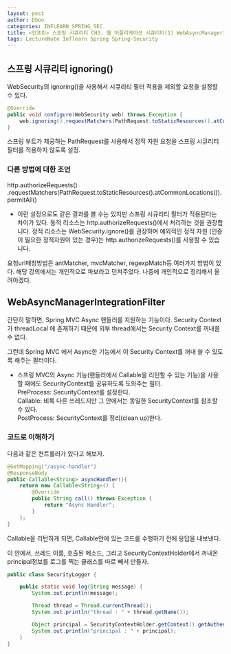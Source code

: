 ```yaml
---
layout: post
author: Dboo
categories: INFLEARN_SPRING_SEC
title: <인프런> 스프링 시큐리티 CH3. 웹 어플리케이션 시큐리티(1) WebAsyncManagerIntegrationFilter
tags: LectureNote Inflearn Spring Spring-Security
---
```


## 스프링 시큐리티 ignoring()

WebSecurity의 ignoring()을 사용해서 시큐리티 필터 적용을 제외할 요청을 설정할 수 있다.

~~~java
@Override
public void configure(WebSecurity web) throws Exception {
    web.ignoring().requestMatchers(PathRequest.toStaticResources().atCommonLocations());
}
~~~

스프링 부트가 제공하는 PathRequest를 사용해서 정적 자원 요청을 스프링 시큐리티 필터를 적용하지 않도록 설정.

### 다른 방법에 대한 조언

http.authorizeRequests()
.requestMatchers(PathRequest.toStaticResources().atCommonLocations()).permitAll()

- 이런 설정으로도 같은 결과를 볼 수는 있지만 스프링 시큐리티 필터가 적용된다는 차이가 있다.
  동적 리소스는 http.authorizeRequests()에서 처리하는 것을 권장합니다.
  정적 리소스는 WebSecurity.ignore()를 권장하며 예외적인 정적 자원 (인증이 필요한 정적자원이 있는
  경우)는 http.authorizeRequests()를 사용할 수 있습니다.

요청url매칭방법은 antMatcher, mvcMatcher, regexpMatch등 여러가지 방법이 있다. 해당 강의에서는
개인적으로 파보라고 던져주었다. 나중에 개인적으로 정리해서 올려야겠다.



## WebAsyncManagerIntegrationFilter

간단히 말하면, Spring MVC Async 핸들러를 지원하는 기능이다. Security Context 가 threadLocal
에 존재하기 때문에 외부 thread에서는 Security Context를 꺼내쓸 수 없다.

그런데 Spring MVC 에서 Async한 기능에서 이 Security Context를 꺼내 쓸 수 있도록 해주는 필터이다.

- 스프링 MVC의 Async 기능(핸들러에서 Callable을 리턴할 수 있는 기능)을 사용할 때에도 SecurityContext를 공유하도록 도와주는 필터.  
  PreProcess: SecurityContext를 설정한다.  
  Callable: 비록 다른 쓰레드지만 그 안에서는 동일한 SecurityContext를 참조할 수 있다.  
  PostProcess: SecurityContext를 정리(clean up)한다.

### 코드로 이해하기

다음과 같은 컨트롤러가 있다고 해보자.

~~~java
@GetMapping("/async-handler")
@ResponseBody
public Callable<String> asyncHandler(){
    return new Callable<String>() {
        @Override
        public String call() throws Exception {
            return "Async Handler";
        }
    };
}
~~~

Callable을 리턴하게 되면, Callable안에 있는 코드를 수행하기 전에 응답을 내보낸다.

이 안에서, 쓰레드 이름, 호출된 메소드, 그리고 SecurityContextHolder에서 꺼내온 principal정보를
로그를 찍는 클래스를 따로 빼서 만들자.

~~~java
public class SecurityLogger {

    public static void log(String message) {
        System.out.println(message);

        Thread thread = Thread.currentThread();
        System.out.println("thread : " + thread.getName());

        Object principal = SecurityContextHolder.getContext().getAuthentication().getPrincipal();
        System.out.println("principal : " + principal);
    }
}
~~~

~~~java

~~~
